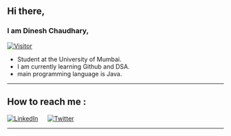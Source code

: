 ## Hi there, 
### I am Dinesh Chaudhary,
[![Visitor](https://visitor-badge.laobi.icu/badge?page_id=DineshPC)](https://github.com/DineshPC)
- Student at the University of Mumbai.
- I am currently learning Github and DSA.
- main programming language is Java.

--- 
## How to reach me : 

<a href="https://www.linkedin.com/in/dinesh-chaudhary-a932a9245">![LinkedIn](https://img.shields.io/badge/LinkedIn-0077B5?style=for-the-badge&logo=linkedin&logoColor=white)</a>
&emsp;
<a href="https://twitter.com/DineshCh2003">![Twitter](https://img.shields.io/badge/Twitter-ffffff?style=for-the-badge&logo=twitter&logoColor=blue)</a>
- ---